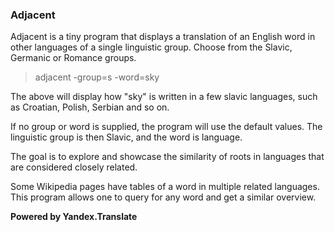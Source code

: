 ### Adjacent

Adjacent is a tiny program that displays a translation of an English word in other languages of a single linguistic group.
Choose from the Slavic, Germanic or Romance groups.

> adjacent -group=s -word=sky

The above will display how "sky" is written in a few slavic languages, such as Croatian, Polish, Serbian and so on.

If no group or word is supplied, the program will use the default values.
The linguistic group is then Slavic, and the word is language.

The goal is to explore and showcase the similarity of roots in languages that are considered closely related.

Some Wikipedia pages have tables of a word in multiple related languages. This program allows one to query for any word 
and get a similar overview.

**Powered by Yandex.Translate**
